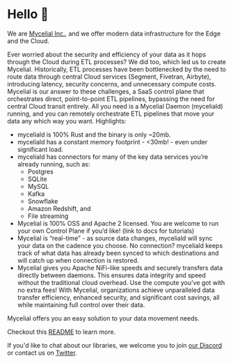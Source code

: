 # Hello 👋
We are [Mycelial Inc.](https://mycelial.com), and we offer modern data
infrastructure for the Edge and the Cloud.

Ever worried about the security and efficiency of your data as it hops through the Cloud during ETL processes? We did too, which led us to create Mycelial.
Historically, ETL processes have been bottlenecked by the need to route data through central Cloud services (Segment, Fivetran, Airbyte), introducing latency, security concerns, and unnecessary compute costs.
Mycelial is our answer to these challenges, a SaaS control plane that orchestrates direct, point-to-point ETL pipelines, bypassing the need for central Cloud transit entirely. All you need is a Mycelial Daemon (myceliald) running, and you can remotely orchestrate ETL pipelines that move your data any which way you want.
Highlights:
* myceliald is 100% Rust and the binary is only ~20mb.
* myceliald has a constant memory footprint - <30mb! - even under significant load.
* myceliald has connectors for many of the key data services you’re already running, such as:
    * Postgres
    * SQLite
    * MySQL
    * Kafka
    * Snowflake
    * Amazon Redshift, and
    * File streaming
* Mycelial is 100% OSS and Apache 2 licensed. You are welcome to run your own Control Plane if you’d like! (link to docs for tutorials)
* Mycelial is “real-time” - as source data changes, myceliald will sync your data on the cadence you choose. No connection? myceliald keeps track of what data has already been synced to which destinations and will catch up when connection is restored.
* Mycelial gives you Apache NiFi-like speeds and securely transfers data directly between daemons. This ensures data integrity and speed without the traditional cloud overhead. Use the compute you’ve got with no extra fees!
With Mycelial, organizations achieve unparalleled data transfer efficiency, enhanced security, and significant cost savings, all while maintaining full control over their data.

Mycelial offers you an easy solution to your data movement needs.

Checkout this [README](https://github.com/mycelial/mycelial) to learn more.

If you'd like to chat about our libraries, we welcome you to join [our
Discord](https://discord.gg/mycelial) or contact us on
[Twitter](https://twitter.com/@mycelial).
